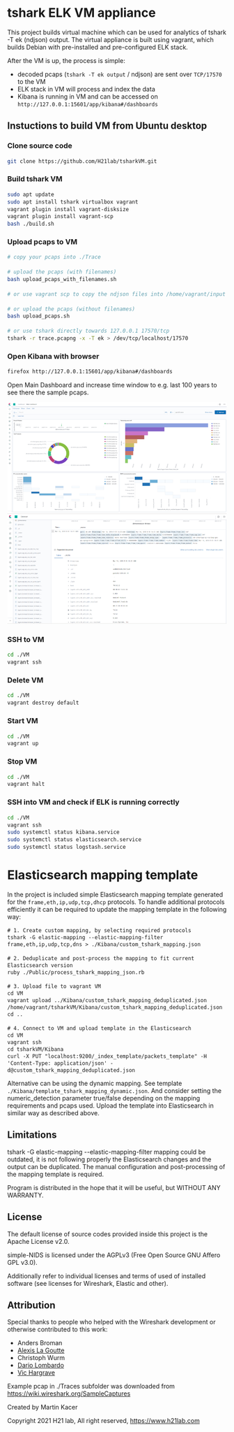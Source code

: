 # tshark ELK VM appliance

This project builds virtual machine which can be used for analytics of tshark -T ek (ndjson) output.
The virtual appliance is built using vagrant, which builds Debian with pre-installed and pre-configured ELK stack. 

After the VM is up, the process is simple:
* decoded pcaps (`tshark -T ek output` / ndjson) are sent over `TCP/17570` to the VM
* ELK stack in VM will process and index the data
* Kibana is running in VM and can be accessed on `http://127.0.0.1:15601/app/kibana#/dashboards`

## Instuctions to build VM from Ubuntu desktop
### Clone source code
```bash
git clone https://github.com/H21lab/tsharkVM.git
```

### Build tshark VM
```bash
sudo apt update
sudo apt install tshark virtualbox vagrant
vagrant plugin install vagrant-disksize
vagrant plugin install vagrant-scp
bash ./build.sh
```

### Upload pcaps to VM
```bash
# copy your pcaps into ./Trace

# upload the pcaps (with filenames)
bash upload_pcaps_with_filenames.sh

# or use vagrant scp to copy the ndjson files into /home/vagrant/input

# or upload the pcaps (without filenames)
bash upload_pcaps.sh

# or use tshark directly towards 127.0.0.1 17570/tcp
tshark -r trace.pcapng -x -T ek > /dev/tcp/localhost/17570

```

### Open Kibana with browser
```bash
firefox http://127.0.0.1:15601/app/kibana#/dashboards
```
Open Main Dashboard and increase time window to e.g. last 100 years to see there the sample pcaps.

![](res/tshark_vm_dashboard.png?raw=true "Kibana Dashboard")
![](res/tshark_vm_discover.png?raw=true "Kibana Discover")

### SSH to VM
```bash
cd ./VM
vagrant ssh
```

### Delete VM
```bash
cd ./VM
vagrant destroy default
```

### Start VM
```bash
cd ./VM
vagrant up
```

### Stop VM
```bash
cd ./VM
vagrant halt
```

### SSH into VM and check if ELK is running correctly
```bash
cd ./VM
vagrant ssh
sudo systemctl status kibana.service
sudo systemctl status elasticsearch.service
sudo systemctl status logstash.service
```

# Elasticsearch mapping template
In the project is included simple Elasticsearch mapping template generated for the ``frame,eth,ip,udp,tcp,dhcp`` protocols.
To handle additional protocols efficiently it can be required to update the mapping template in the following way:

```
# 1. Create custom mapping, by selecting required protocols
tshark -G elastic-mapping --elastic-mapping-filter frame,eth,ip,udp,tcp,dns > ./Kibana/custom_tshark_mapping.json

# 2. Deduplicate and post-process the mapping to fit current Elasticsearch version
ruby ./Public/process_tshark_mapping_json.rb

# 3. Upload file to vagrant VM
cd VM
vagrant upload ../Kibana/custom_tshark_mapping_deduplicated.json /home/vagrant/tsharkVM/Kibana/custom_tshark_mapping_deduplicated.json
cd ..

# 4. Connect to VM and upload template in the Elasticsearch
cd VM
vagrant ssh
cd tsharkVM/Kibana
curl -X PUT "localhost:9200/_index_template/packets_template" -H 'Content-Type: application/json' -d@custom_tshark_mapping_deduplicated.json
```

Alternative can be using the dynamic mapping. See template ``./Kibana/template_tshark_mapping_dynamic.json``. And consider setting the numeric_detection parameter true/false depending on the mapping requirements and pcaps used. Upload the template into Elasticsearch in similar way as described above.

## Limitations
tshark -G elastic-mapping --elastic-mapping-filter mapping could be outdated, it is not following properly the Elasticsearch changes and the output can be duplicated. The manual configuration and post-processing of the mapping template is required.

Program is distributed in the hope that it will be useful, but WITHOUT ANY WARRANTY.

## License
The default license of source codes provided inside this project is the Apache License v2.0. 

simple-NIDS is licensed under the AGPLv3 (Free Open Source GNU Affero GPL v3.0).

Additionally refer to individual licenses and terms of used of installed software (see licenses for Wireshark, Elastic and other). 

## Attribution
Special thanks to people who helped with the Wireshark development or otherwise contributed to this work:
* Anders Broman
* [Alexis La Goutte](https://twitter.com/alagoutte)
* Christoph Wurm 
* [Dario Lombardo](https://twitter.com/crondaemon1)
* [Vic Hargrave](https://twitter.com/vichargrave)

Example pcap in ./Traces subfolder was downloaded from https://wiki.wireshark.org/SampleCaptures

Created by Martin Kacer

Copyright 2021 H21 lab, All right reserved, https://www.h21lab.com

